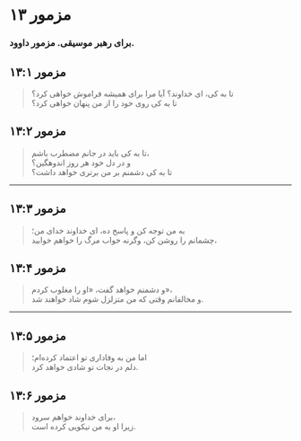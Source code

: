 # مزمور ۱۳

### برای رهبر موسیقی. مزمور داوود.

## مزمور ۱۳:۱

> تا به کی، ای خداوند؟ آیا مرا برای همیشه فراموش خواهی کرد؟  
> تا به کی روی خود را از من پنهان خواهی کرد؟

## مزمور ۱۳:۲

> تا به کی باید در جانم مضطرب باشم،  
> و در دل خود هر روز اندوهگین؟  
> تا به کی دشمنم بر من برتری خواهد داشت؟

---

## مزمور ۱۳:۳

> به من توجه کن و پاسخ ده، ای خداوند خدای من؛  
> چشمانم را روشن کن، وگرنه خواب مرگ را خواهم خوابید،

## مزمور ۱۳:۴

> و دشمنم خواهد گفت، «او را مغلوب کردم»،  
> و مخالفانم وقتی که من متزلزل شوم شاد خواهند شد.

---

## مزمور ۱۳:۵

> اما من به وفاداری تو اعتماد کرده‌ام؛  
> دلم در نجات تو شادی خواهد کرد.

## مزمور ۱۳:۶

> برای خداوند خواهم سرود،  
> زیرا او به من نیکویی کرده است.
